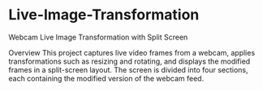 # Live-Image-Transformation
Webcam Live Image Transformation with Split Screen

Overview
This project captures live video frames from a webcam, applies transformations such as resizing and rotating, and displays the modified frames in a split-screen layout. The screen is divided into four sections, each containing the modified version of the webcam feed.
